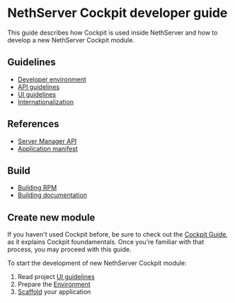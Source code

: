 # NethServer Cockpit developer guide

This guide describes how Cockpit is used inside NethServer and how to develop
a new NethServer Cockpit module.

## Guidelines

* [Developer environment](./environment)
* [API guidelines](./api_guidelines)
* [UI guidelines](./ui_guidelines)
* [Internationalization](./internationalization)

## References

* [Server Manager API](./api)
* [Application manifest](./application_manifest)

## Build 

* [Building RPM](./build_rpm)
* [Building documentation](./build_doc)

## Create new module

If you haven't used Cockpit before, be sure to check out the [Cockpit Guide](http://cockpit-project.org/guide/latest/), 
as it explains Cockpit foundamentals. 
Once you're familiar with that process, you may proceed with this guide.

To start the development of new NethServer Cockpit module:

1. Read project [UI guidelines](./ui_guidelines)
2. Prepare the [Environment](./environment)
3. [Scaffold](./new_module) your application

